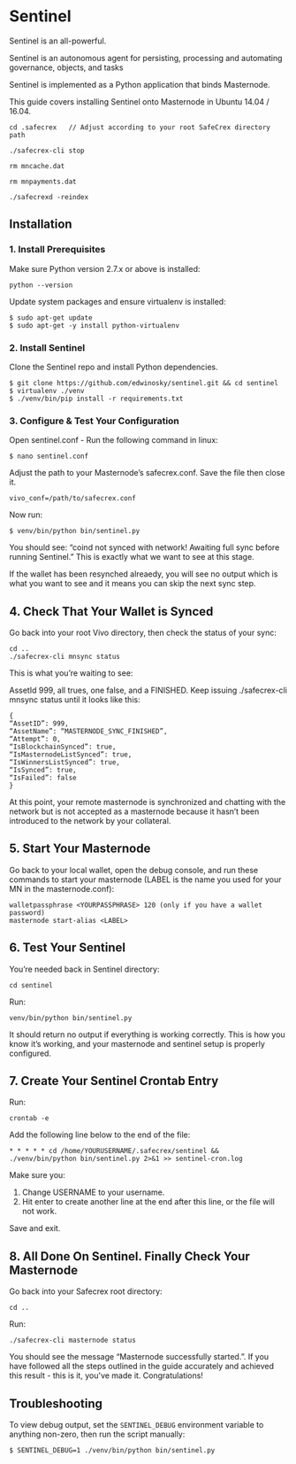 # Sentinel


Sentinel is an all-powerful.

Sentinel is an autonomous agent for persisting, processing and automating governance, objects, and tasks

Sentinel is implemented as a Python application that binds Masternode.

This guide covers installing Sentinel onto Masternode in Ubuntu 14.04 / 16.04.


    cd .safecrex   // Adjust according to your root SafeCrex directory path

    ./safecrex-cli stop

    rm mncache.dat

    rm mnpayments.dat

    ./safecrexd -reindex



## Installation

### 1. Install Prerequisites

Make sure Python version 2.7.x or above is installed:

    python --version

Update system packages and ensure virtualenv is installed:

    $ sudo apt-get update
    $ sudo apt-get -y install python-virtualenv


### 2. Install Sentinel

Clone the Sentinel repo and install Python dependencies.

    $ git clone https://github.com/edwinosky/sentinel.git && cd sentinel
    $ virtualenv ./venv
    $ ./venv/bin/pip install -r requirements.txt


### 3. Configure & Test Your Configuration

Open sentinel.conf - Run the following command in linux:

    $ nano sentinel.conf

Adjust the path to your Masternode’s safecrex.conf. Save the file then close it.

    vivo_conf=/path/to/safecrex.conf

Now run:

    $ venv/bin/python bin/sentinel.py

You should see: “coind not synced with network! Awaiting full sync before running Sentinel.”
This is exactly what we want to see at this stage.

If the wallet has been resynched alreaedy, you will see no output which is what you want to see and it means you can skip the next sync step.


## 4. Check That Your Wallet is Synced 

Go back into your root Vivo directory, then check the status of your sync:

    cd .. 
    ./safecrex-cli mnsync status


This is what you’re waiting to see:

AssetId 999, all trues, one false, and a FINISHED. Keep issuing ./safecrex-cli mnsync status until it looks like this:


    {
    “AssetID”: 999,
    “AssetName”: “MASTERNODE_SYNC_FINISHED”,
    “Attempt”: 0,
    “IsBlockchainSynced”: true,
    “IsMasternodeListSynced”: true,
    “IsWinnersListSynced”: true,
    “IsSynced”: true,
    “IsFailed”: false
    }
    
At this point, your remote masternode is synchronized and chatting with the network but is not accepted as a masternode because it hasn’t been introduced to the network by your collateral.


## 5. Start Your Masternode

 Go back to your local wallet, open the debug console, and run these commands to start your masternode (LABEL is the name you used for your MN in the masternode.conf):

    walletpassphrase <YOURPASSPHRASE> 120 (only if you have a wallet password)
    masternode start-alias <LABEL>


## 6. Test Your Sentinel

You’re needed back in Sentinel directory:

    cd sentinel

Run:

    venv/bin/python bin/sentinel.py

It should return no output if everything is working correctly. This is how you know it’s working, and your masternode and sentinel setup is properly configured.

## 7. Create Your Sentinel Crontab Entry

Run:

    crontab -e

Add the following line below to the end of the file:

    * * * * * cd /home/YOURUSERNAME/.safecrex/sentinel && ./venv/bin/python bin/sentinel.py 2>&1 >> sentinel-cron.log
    

Make sure you:

1) Change USERNAME to your username.
2) Hit enter to create another line at the end after this line, or the file will not work.

Save and exit.

## 8. All Done On Sentinel. Finally Check Your Masternode

Go back into your Safecrex root directory:

    cd ..

Run:

    ./safecrex-cli masternode status

You should see the message “Masternode successfully started.”. If you have followed all the steps outlined in the guide accurately and achieved this result - this is it, you've made it. Congratulations!

## Troubleshooting

To view debug output, set the `SENTINEL_DEBUG` environment variable to anything non-zero, then run the script manually:

    $ SENTINEL_DEBUG=1 ./venv/bin/python bin/sentinel.py

